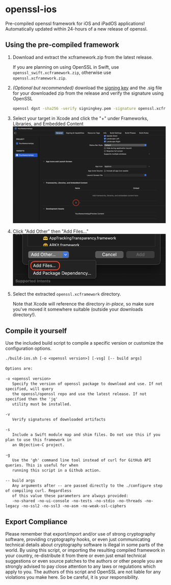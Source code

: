# openssl-ios

Pre-compiled openssl framework for iOS and iPadOS applications! Automatically updated within 24-hours of a new release of openssl.

## Using the pre-compiled framework

1. Download and extract the xcframework.zip from the latest release.
   
   If you are planning on using OpenSSL in Swift, use `openssl_swift.xcframework.zip`, otherwise use `openssl.xcframework.zip`.

1. _(Optional but recommended)_ download the [signing key](signingkey.pem) and the .sig file for your downloaded zip from the release and verify the signature using OpenSSL
    ```bash
    openssl dgst -sha256 -verify signingkey.pem -signature openssl.xcframework.zip.sig openssl.xcframework.zip
    ```

1. Select your target in Xcode and click the "+" under Frameworks, Libraries, and Embedded Content  
    ![Screenshot of the Frameworks, Libraries, and Embedded Content section in Xcode with the plus button circled](.github/frameworks.png)
1. Click "Add Other" then "Add Files..."  
    ![Screenshot of a dropdown menu with the add files option highlighted](.github/addfiles.png)
1. Select the extracted `openssl.xcframework` directory.

   Note that Xcode will reference the directory _in-place_, so make sure you've moved it somewhere suitable (outside your downloads directory!).

## Compile it yourself

Use the included build script to compile a specific version or customize the configuration options.

```
./build-ios.sh [-o <openssl version>] [-vsg] [-- build args]

Options are:

-o <openssl version>
   Specify the version of openssl package to download and use. If not specified, will query
   the openssl/openssl repo and use the latest release. If not specified then the 'jq'
   utility must be installed.

-v
   Verify signatures of downloaded artifacts

-s
   Include a Swift module map and shim files. Do not use this if you plan to use this framework in
   an Objective-C project.

-g
   Use the 'gh' command line tool instead of curl for GitHub API queries. This is useful for when
   running this script in a Github action.

-- build args
   Any arguments after -- are passed directly to the ./configure step of compiling curl. Regardless
   of this value these parameters are always provided:
   -no-shared -no-ui-console -no-tests -no-stdio -no-threads -no-legacy -no-ssl2 -no-ssl3 -no-asm -no-weak-ssl-ciphers
```

## Export Compliance

Please remember that export/import and/or use of strong cryptography software, providing
cryptography hooks, or even just communicating technical details about cryptography
software is illegal in some parts of the world. By using this script, or importing the
resulting compiled framework in your country, re-distribute it from there or even just
email technical suggestions or even source patches to the authors or other people you are
strongly advised to pay close attention to any laws or regulations which apply to you.
The authors of this script and OpenSSL are not liable for any violations you make here.
So be careful, it is your responsibility. 
